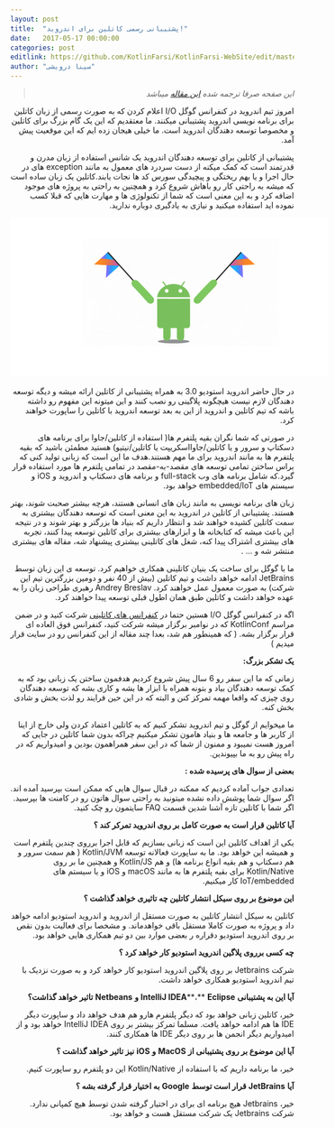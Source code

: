 ```yaml
---
layout: post
title:  "پشتیبانی رسمی کاتلین برای اندروید!"
date:   2017-05-17 00:00:00
categories: post
editlink: https://github.com/KotlinFarsi/KotlinFarsi-WebSite/edit/master/_post/2017-5-17-kotlin-on-android-now-official/2017-5-17-kotlin-on-android-now-official.md
author: "سینا درویشی"
---
```


<div dir="rtl" markdown="1">

> *این صفحه صرفا ترجمه شده [این مقاله](https://blog.jetbrains.com/kotlin/2017/05/kotlin-on-android-now-official/) میباشد* 

امروز تیم اندروید در کنفرانس گوگل I/O اعلام کردن که به صورت رسمی از زبان کاتلین برای برنامه نویسی اندروید پشتیبانی میکنند. ما معتقدیم که این یک گام بزرگ برای کاتلین و مخصوصا توسعه دهندگان اندروید است. ما خیلی هیجان زده ایم که این موقعیت پیش آمد.

پشتیبانی از کاتلین برای توسعه دهندگان اندروید یک شانس استفاده از زبان مدرن و قدرتمند است که کمک میکنه از دست سردرد های معمول به مانند exception های در حال اجرا و یا بهم ریختگی و پیچیدگی سورس کد ها نجات یابند.کاتلین یک زبان ساده است که میشه به راحتی کار رو باهاش شروع کرد و همچنین به راحتی به پروژه های موجود اضافه کرد و به این معنی است که شما از تکنولوژی ها و مهارت هایی که قبلا کسب نموده اید استفاده میکنید و نیازی به یادگیری دوباره ندارید.

</div>

<p style="width: calc(100% + 60px);">
<img src="\assets\img\posts\2017-5-17-kotlin-on-android-now-official\android_kotlin.png" />
</p>

<div dir="rtl" markdown="1">

در حال حاضر اندروید استودیو 3.0 به همراه پشتیبانی از کاتلین ارائه میشه و دیگه توسعه دهندگان لازم نیست هیچگونه پلاگینی رو نصب کنند و این میتونه این مفهوم رو داشته باشه که تیم کاتلین و اندروید از این به بعد توسعه اندروید با کاتلین را ساپورت خواهند کرد.

در صورتی که شما نگران بقیه پلتفرم ها( استفاده از کاتلین/جاوا برای برنامه های دسکتاپ و سرور و یا کاتلین/جاوااسکریپت یا کاتلین/نیتیو) هستید مطمئن باشید که بقیه پلتفرم ها به مانند اندروید برای ما مهم هستند.هدف ما این است که زبانی تولید کنی که براس ساختن تمامی توسعه های مقصد-به-مقصد در تمامی پلتفرم ها مورد استفاده قرار گیرد.که شامل برنامه های وب full-stack و برنامه های دسکتاپ و اندروید و iOS و سیستم های embedded/IoT خواهد بود.

زبان های برنامه نویسی به مانند زبان های انسانی هستند، هرچه بیشتر صحبت شوند، بهتر هستند. پشتیبانی از کاتلین در اندروید به این معنی است که توسعه دهندگان بیشتری به سمت کاتلین کشیده خواهند شد و انتظار داریم که بنیاد ها بزرگتر و بهتر شوند و در نتیجه این باعث میشه که کتابخانه ها و ابزارهای بیشتری برای کاتلین توسعه پیدا کنند، تجربه های بیشتری اشتراک پیدا کنه، شغل های کاتلینی بیشتری پیشنهاد شه، مقاله های بیشتری منتشر شه و ... .

ما با گوگل برای ساخت یک بنیان کاتلینی همکاری خواهیم کرد. توسعه ی این زبان توسط JetBrains ادامه خواهد داشت و تیم کاتلین (بیش از 40 نفر و دومین بزرگترین تیم این شرکت) به صورت معمول عمل خواهند کرد. Andrey Breslav رهبری طراحی زبان را به عهده خواهد داشت و کاتلین طبق همان اطول قبلی توسعه پیدا خواهند کرد.

اگه در کنفرانس گوگل I/O هستین حتما در [کنفرانس های کاتلینی](https://events.google.com/io/schedule/?section=may-17&gclid=CLuaj9GZ7NMCFY0V0wodvVgI7Q) شرکت کنید و در ضمن مراسم KotlinConf که در نوامبر برگزار میشه شرکت کنید، کنفرانس فوق العاده ای قرار برگزار بشه. ( که همینطور هم شد، بعدا چند مقاله از این کنفرانس رو در سایت قرار میدیم )



**یک تشکر بزرگ:**

زمانی که ما این سفر رو 6 سال پیش شروع کردیم هدفمون ساختن یک زبانی بود که به کمک توسعه دهندگان بیاد و بتونه همراه با ابزار ها بشه و کاری بشه که توسعه دهندگان روی چیزی که واقعا مهمه تمرکز کنن و البته که در این حین فرایند رو لذت بخش و شادی بخش کنه.

ما میخوایم از گوگل و تیم اندروید تشکر کنیم که به کاتلین اعتماد کردن ولی خارج از اینا از کاربر ها و جامعه ها و بنیاد هامون تشکر میکنیم چراکه بدون شما کاتلین در جایی که امروز هست نمیبود و ممنون از شما که در این سفر همراهمون بودین و امیدواریم که در راه پیش رو به ما بپیوندین.

**بعضی از سوال های پرسیده شده :**

تعدادی جواب آماده کردیم که ممکنه در قبال سوال هایی که ممکن است بپرسید آمده اند. اگر سوال شما پوشش داده نشده میتونید به راحتی سوال هاتون رو در کامنت ها بپرسید. اگر شما با کاتلین تازه آشنا شدین قسمت FAQ سایتمون رو چک کنید.

**آیا کاتلین قرار است به صورت کامل بر روی اندروید تمرکر کند ؟**

یکی از اهداف کاتلین این است که زبانی بسازیم که قابل اجرا برروی چندین پلتفرم است و همیشه این خواهد بود. ما به ساپورت فعالانه توسعه Kotlin/JVM ( هم سمت سرور و هم دسکتاپ و هم بقیه انواع برنامه ها) و هم Kotlin/JS و همچنین ما بر روی Kotlin/Native برای بقیه پلتفرم ها به مانند macOS و iOS و یا سیستم های IoT/embedded کار میکنیم.

**این موضوع بر روی سیکل انتشار کاتلین چه تاثیری خواهد گذاشت ؟**

کاتلین به سیکل انتشار کاتلین به صورت مستقل از اندروید و اندروید استودیو ادامه خواهد داد و پروژه به صورت کاملا مستقل باقی خواهدماند. و مشخصا برای فعالیت بدون نقص بر روی اندروید استودیو دقراره ر بعضی موارد بین دو تیم همکاری هایی خواهد بود.

**چه کسی برروی پلاگین اندروید استودیو کار خواهد کرد ؟**

شرکت Jetbrains بر روی پلاگین اندروید استودیو کار خواهد کرد و به صورت نزدیک با تیم اندروید استودیو همکاری خواهد داشت.

**آیا این به پشتیبانی** **IntelliJ IDEA****،** **Eclipse** **و** **Netbeans** **تاثیر خواهد گذاشت؟**

خیر، کاتلین زبانی خواهد بود که دیگر پلتفرم هارو هم هدف خواهد داد و ساپورت دیگر IDE ها هم ادامه خواهد یافت. مسلما تمرکز بیشتر بر روی IntelliJ IDEA خواهد بود و از امیدواریم دیگر انجمن ها بر روی دیگر IDE ها همکاری کنند.

**آیا این موضوع بر روی پشتیبانی از** **MacOS** **و** **iOS** **نیز تاثیر خواهد گذاشت ؟**

خیر، ما برنامه داریم که با استفاده از Kotlin/Native این دو پلتفرم رو ساپورت کنیم.

**آیا** **JetBrains** **قرار است توسط** **Google** **به اختیار قرار گرفته بشه ؟**

خیر، Jetbrains هیچ برنامه ای برای در اختیار گرفته شدن توسط هیچ کمپانی ندارد. شرکت Jetbrains یک شرکت مستقل هست و خواهد بود.

</div>
